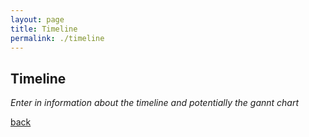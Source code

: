 ```yaml
---
layout: page
title: Timeline
permalink: ./timeline
---
```


## Timeline

_Enter in information about the timeline and potentially the gannt chart_

[back](index.markdown)
